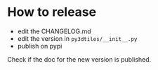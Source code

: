 # How to release

- edit the CHANGELOG.md
- edit the version in `py3dtiles/__init__.py`
- publish on pypi

Check if the doc for the new version is published.
